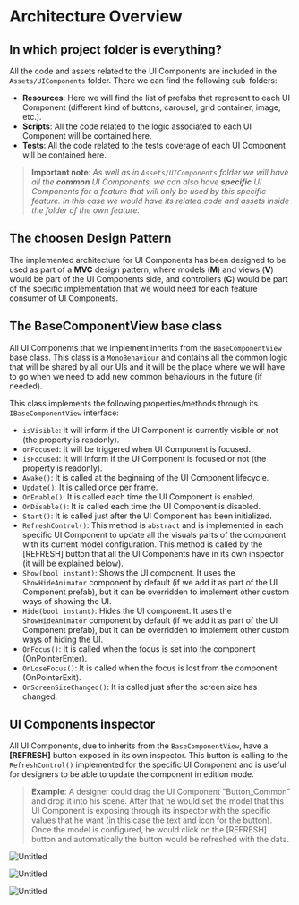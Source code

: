 # Architecture Overview

## In which project folder is everything?

All the code and assets related to the UI Components are included in the `Assets/UIComponents` folder. There we can find the following sub-folders:

- **Resources**: Here we will find the list of prefabs that represent to each UI Component (different kind of buttons, carousel, grid container, image, etc.).
- **Scripts**: All the code related to the logic associated to each UI Component will be contained here.
- **Tests**: All the code related to the tests coverage of each UI Component will be contained here.

> **Important note**: *As well as in `Assets/UIComponents` folder we will have all the **common** UI Components, we can also have **specific** UI Components for a feature that will only be used by this specific feature. In this case we would have its related code and assets inside the folder of the own feature.*
> 

## The choosen Design Pattern

The implemented architecture for UI Components has been designed to be used as part of a **MVC** design pattern, where models (**M**) and views (**V**) would be part of the UI Components side, and controllers (**C**) would be part of the specific implementation that we would need for each feature consumer of UI Components.

## The BaseComponentView base class

All UI Components that we implement inherits from the `BaseComponentView` base class. This class is a `MonoBehaviour` and contains all the common logic that will be shared by all our UIs and it will be the place where we will have to go when we need to add new common behaviours in the future (if needed).

This class implements the following properties/methods through its `IBaseComponentView` interface:

- `isVisible`: It will inform if the UI Component is currently visible or not (the property is readonly).
- `onFocused`: It will be triggered when UI Component is focused.
- `isFocused`: It will inform if the UI Component is focused or not (the property is readonly).
- `Awake()`: It is called at the beginning of the UI Component lifecycle.
- `Update()`: It is called once per frame.
- `OnEnable()`: It is called each time the UI Component is enabled.
- `OnDisable()`: It is called each time the UI Component is disabled.
- `Start()`: It is called just after the UI Component has been initialized.
- `RefreshControl()`: This method is `abstract` and is implemented in each specific UI Component to update all the visuals parts of the component with its current model configuration. This method is called by the [REFRESH] button that all the UI Components have in its own inspector (it will be explained below).
- `Show(bool instant)`: Shows the UI component. It uses the `ShowHideAnimator` component by default (if we add it as part of the UI Component prefab), but it can be overridden to implement other custom ways of showing the UI.
- `Hide(bool instant)`: Hides the UI component. It uses the `ShowHideAnimator` component by default (if we add it as part of the UI Component prefab), but it can be overridden to implement other custom ways of hiding the UI.
- `OnFocus()`: It is called when the focus is set into the component (OnPointerEnter).
- `OnLoseFocus()`: It is called when the focus is lost from the component (OnPointerExit).
- `OnScreenSizeChanged()`: It is called just after the screen size has changed.

## UI Components inspector

All UI Components, due to inherits from the `BaseComponentView`, have a **[REFRESH]** button exposed in its own inspector. This button is calling to the `RefreshControl()` implemented for the specific UI Component and is useful for designers to be able to update the component in edition mode.

> **Example**: A designer could drag the UI Component "Button_Common" and drop it into his scene. After that he would set the model that this UI Component is exposing through its inspector with the specific values that he want (in this case the text and icon for the button). Once the model is configured, he would click on the [REFRESH] button and automatically the button would be refreshed with the data.
> 

![Untitled](architecture-overview/Untitled.png)

![Untitled](architecture-overview/Untitled%201.png)

![Untitled](architecture-overview/Untitled%202.png)